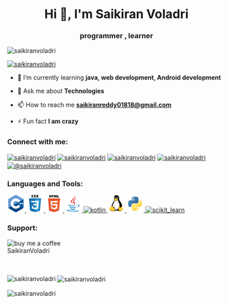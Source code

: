 <h1 align="center">Hi 👋, I'm Saikiran Voladri</h1>
<h3 align="center">programmer , learner</h3>


<p align="left"> <img src="https://komarev.com/ghpvc/?username=saikiranvoladri&label=Profile%20views&color=0e75b6&style=flat" alt="saikiranvoladri" /> </p>

<p align="left"> <a href="https://github.com/ryo-ma/github-profile-trophy"><img src="https://github-profile-trophy.vercel.app/?username=saikiranvoladri" alt="saikiranvoladri" /></a> </p>



- 🌱 I’m currently learning **java, web development, Android development**

- 💬 Ask me about **Technologies**

- 📫 How to reach me **saikiranreddy01818@gmail.com**

- ⚡ Fun fact **I am crazy**

<h3 align="left">Connect with me:</h3>
<p align="left">
<a href="https://twitter.com/saikiranvoladri" target="blank"><img align="center" src="https://raw.githubusercontent.com/rahuldkjain/github-profile-readme-generator/master/src/images/icons/Social/twitter.svg" alt="saikiranvoladri" height="30" width="40" /></a>
<a href="https://stackoverflow.com/users/saikiranvoladri" target="blank"><img align="center" src="https://raw.githubusercontent.com/rahuldkjain/github-profile-readme-generator/master/src/images/icons/Social/stack-overflow.svg" alt="saikiranvoladri" height="30" width="40" /></a>
<a href="https://fb.com/saikiranvoladri" target="blank"><img align="center" src="https://raw.githubusercontent.com/rahuldkjain/github-profile-readme-generator/master/src/images/icons/Social/facebook.svg" alt="saikiranvoladri" height="30" width="40" /></a>
<a href="https://instagram.com/saikiranvoladri" target="blank"><img align="center" src="https://raw.githubusercontent.com/rahuldkjain/github-profile-readme-generator/master/src/images/icons/Social/instagram.svg" alt="saikiranvoladri" height="30" width="40" /></a>
<a href="https://www.hackerearth.com/@saikiranvoladri" target="blank"><img align="center" src="https://raw.githubusercontent.com/rahuldkjain/github-profile-readme-generator/master/src/images/icons/Social/hackerearth.svg" alt="@saikiranvoladri" height="30" width="40" /></a>
</p>

<h3 align="left">Languages and Tools:</h3>
<p align="left"> <a href="https://www.w3schools.com/cpp/" target="_blank" rel="noreferrer"> <img src="https://raw.githubusercontent.com/devicons/devicon/master/icons/cplusplus/cplusplus-original.svg" alt="cplusplus" width="40" height="40"/> </a> <a href="https://www.w3schools.com/css/" target="_blank" rel="noreferrer"> <img src="https://raw.githubusercontent.com/devicons/devicon/master/icons/css3/css3-original-wordmark.svg" alt="css3" width="40" height="40"/> </a> <a href="https://www.w3.org/html/" target="_blank" rel="noreferrer"> <img src="https://raw.githubusercontent.com/devicons/devicon/master/icons/html5/html5-original-wordmark.svg" alt="html5" width="40" height="40"/> </a> <a href="https://www.java.com" target="_blank" rel="noreferrer"> <img src="https://raw.githubusercontent.com/devicons/devicon/master/icons/java/java-original.svg" alt="java" width="40" height="40"/> </a> <a href="https://kotlinlang.org" target="_blank" rel="noreferrer"> <img src="https://www.vectorlogo.zone/logos/kotlinlang/kotlinlang-icon.svg" alt="kotlin" width="40" height="40"/> </a> <a href="https://www.linux.org/" target="_blank" rel="noreferrer"> <img src="https://raw.githubusercontent.com/devicons/devicon/master/icons/linux/linux-original.svg" alt="linux" width="40" height="40"/> </a> <a href="https://www.python.org" target="_blank" rel="noreferrer"> <img src="https://raw.githubusercontent.com/devicons/devicon/master/icons/python/python-original.svg" alt="python" width="40" height="40"/> </a> <a href="https://scikit-learn.org/" target="_blank" rel="noreferrer"> <img src="https://upload.wikimedia.org/wikipedia/commons/0/05/Scikit_learn_logo_small.svg" alt="scikit_learn" width="40" height="40"/> </a> </p>

<h3 align="left">Support:</h3>
<p><a href="https://www.buymeacoffee.com/saikiranreA"> <img align="left" src="https://cdn.buymeacoffee.com/buttons/v2/default-yellow.png" height="50" width="210" alt="buy me a coffee SaikiranVoladri" /></a></p><br><br>
<br><br>

<p><img align="left" src="https://github-readme-stats.vercel.app/api/top-langs?username=saikiranvoladri&show_icons=true&locale=en&layout=compact" alt="saikiranvoladri" /></p>

<p>&nbsp;<img align="center" src="https://github-readme-stats.vercel.app/api?username=saikiranvoladri&show_icons=true&locale=en" alt="saikiranvoladri" /></p>

<p><img align="center" src="https://github-readme-streak-stats.herokuapp.com/?user=saikiranvoladri&" alt="saikiranvoladri" /></p>
